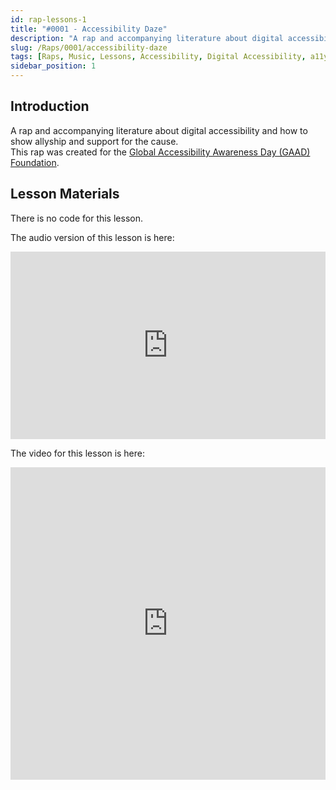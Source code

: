 ```yaml
---
id: rap-lessons-1
title: "#0001 - Accessibility Daze"
description: "A rap and accompanying literature about digital accessibility and how to show allyship and support for the cause."
slug: /Raps/0001/accessibility-daze
tags: [Raps, Music, Lessons, Accessibility, Digital Accessibility, a11y]
sidebar_position: 1
---
```


## Introduction
A rap and accompanying literature about digital accessibility and how to show allyship and support for the cause.  
This rap was created for the [Global Accessibility Awareness Day (GAAD) Foundation](https://gaad.foundation).

## Lesson Materials
There is no code for this lesson.

The audio version of this lesson is here:
<iframe width="100%" height="300" scrolling="no" frameborder="no" allow="autoplay" src="https://w.soundcloud.com/player/?url=https%3A//api.soundcloud.com/tracks/1524150838&color=%23ff5500&auto_play=false&hide_related=false&show_comments=true&show_user=true&show_reposts=false&show_teaser=true&visual=true"></iframe>

The video for this lesson is here:
<iframe width="100%" height="500" src="https://www.youtube.com/embed/H4H39HwHJ0g" title="YouTube video player" frameborder="0" allow="accelerometer; autoplay; clipboard-write; encrypted-media; gyroscope; picture-in-picture; web-share" allowfullscreen></iframe>